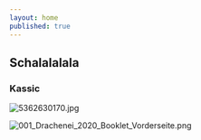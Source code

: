 ```yaml
---
layout: home
published: true
---
```


## Schalalalala

### Kassic

![5362630170.jpg]({{site.baseurl}}/site/5362630170.jpg)


![001_Drachenei_2020_Booklet_Vorderseite.png]({{site.baseurl}}/site/001_Drachenei_2020_Booklet_Vorderseite.png)
